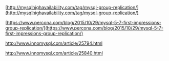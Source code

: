 [http://mysqlhighavailability.com/tag/mysql-group-replication/](http://mysqlhighavailability.com/tag/mysql-group-replication/)

[https://www.percona.com/blog/2015/10/29/mysql-5-7-first-impressions-group-replication/](https://www.percona.com/blog/2015/10/29/mysql-5-7-first-impressions-group-replication/)



http://www.innomysql.com/article/25794.html

http://www.innomysql.com/article/25840.html

